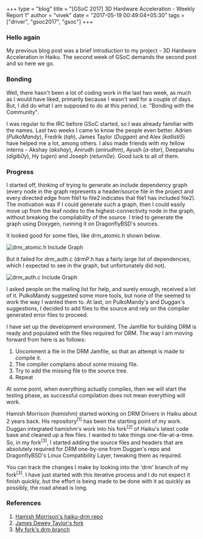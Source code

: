 +++
type = "blog"
title = "[GSoC 2017] 3D Hardware Acceleration - Weekly Report 1"
author = "vivek"
date = "2017-05-19 00:49:04+05:30"
tags = ["driver", "gsoc2017", "gsoc"]
+++

### Hello again

My previous blog post was a brief introduction to my project - 3D Hardware Acceleration in Haiku. The second week of GSoC demands the second post and so here we go.


### Bonding

Well, there hasn't been a lot of coding work in the last two week, as much as I would have liked, primarily because I wasn't well for a couple of days. But, I did do what I am supposed to do at this period, i.e. "Bonding with the Community".

I was regular to the IRC before GSoC started, so I was already familiar with the names. Last two weeks I came to know the people even better. Adrien (*PulkoMandy*), Fredrik (*tqh*), James Taylor (*Duggan*) and Alex (*kallisti5*) have helped me a lot, among others. I also made friends with my fellow interns - Akshay (*akshay*), Anirudh (*anirudhm*), Ayush (*a-star*), Deepanshu (*digib0y*), Hy (*ugen*) and Joseph (*return0e*). Good luck to all of them.


### Progress

I started off, thinking of trying to generate an include dependency graph (every node in the graph represents a header/source file in the project and every directed edge from file1 to file2 indicates that file1 has included file2). The motivation was if I could generate such a graph, then I could easily move up from the leaf nodes to the highest-connectivity node in the graph, without breaking the compilability of the source.
I tried to generate the graph using Doxygen, running it on DragonflyBSD's sources.

It looked good for some files, like drm_atomic.h shown below.
<p><img src="/files/blog/vivek/drm_atomic_h.png" alt="drm_atomic.h Include Graph" class="img-responsive center-block"></p>

But it failed for drm_auth.c (drmP.h has a fairly large list of dependencies, which I expected to see in the graph, but unfortunately did not).
<p><img src="/files/blog/vivek/drm_auth_c.png" alt="drm_auth.c Include Graph" class="img-responsive center-block"></p>

I asked people on the mailing list for help, and surely enough, received a lot of it. PulkoMandy suggested some more tools, but none of the seemed to work the way I wanted them to. At last, on PulkoMandy's and Duggan's suggestions, I decided to add files to the source and rely on the compiler generated error files to proceed.

I have set up the development environment. The Jamfile for building DRM is ready and populated with the files required for DRM. The way I am moving forward from here is as follows:

1. Uncomment a file in the DRM Jamfile, so that an attempt is made to compile it.
2. The compiler complains about some missing file.
3. Try to add the missing file to the source tree.
4. Repeat

At some point, when everything actually compiles, then we will start the testing phase, as successful compilation does not mean everything will work.

Hamish Morrison (*hamishm*) started working on DRM Drivers in Haiku about 2 years back. His repository<sup>[1]</sup> has been the starting point of my work. Duggan integrated hamishm's work into his fork<sup>[2]</sup> of Haiku's latest code base and cleaned up a few files. I wanted to take things one-file-at-a-time. So, in my fork<sup>[3]</sup>, I started adding the source files and headers that are absolutely required for DRM one-by-one from Duggan's repo and DragonflyBSD's Linux Compatibility Layer, tweaking them as required.

You can track the changes I make by looking into the 'drm' branch of my fork<sup>[3]</sup>. I have just started with this iterative process and I do not expect it finish quickly, but the effort is being made to be done with it as quickly as possibly, the road ahead is long.


### References

1. [Hamish Morrison's haiku-drm repo](https://github.com/hamishm/haiku-drm)
2. [James Dewey Taylor's fork](https://github.com/DeweyTaylor/haiku_drm)
3. [My fork's drm branch](https://github.com/vivek-roy/haiku/tree/drm)